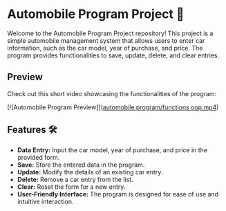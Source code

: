 # Automobile Program Project 🚗

Welcome to the Automobile Program Project repository! This project is a simple automobile management system that allows users to enter car information, such as the car model, year of purchase, and price. The program provides functionalities to save, update, delete, and clear entries.

## Preview

Check out this short video showcasing the functionalities of the program:

[![Automobile Program Preview]]([automobile program/functions oop.mp4](https://github.com/Gl3nnnn/AutomobilePrgramProject/blob/e331b636ccf729f178b3dda4fafce4c224c5ec35/automobile%20program/functions%20oop.mp4))

## Features 🛠️

- **Data Entry:** Input the car model, year of purchase, and price in the provided form.
- **Save:** Store the entered data in the program.
- **Update:** Modify the details of an existing car entry.
- **Delete:** Remove a car entry from the list.
- **Clear:** Reset the form for a new entry.
- **User-Friendly Interface:** The program is designed for ease of use and intuitive interaction.

